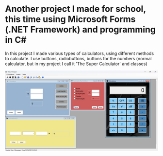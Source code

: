 <h1>Another project I made for school, this time using Microsoft Forms (.NET Framework) and programming in C#</h1>
<p>In this project I made various types of calculators, 
  using different methods to calculate. I use buttons, 
  radiobuttons, buttons for the numbers (normal calculator, 
  but in my project I call it 'The Super Calculator' 
  and classes)</p>
<img src="calculators.png">
